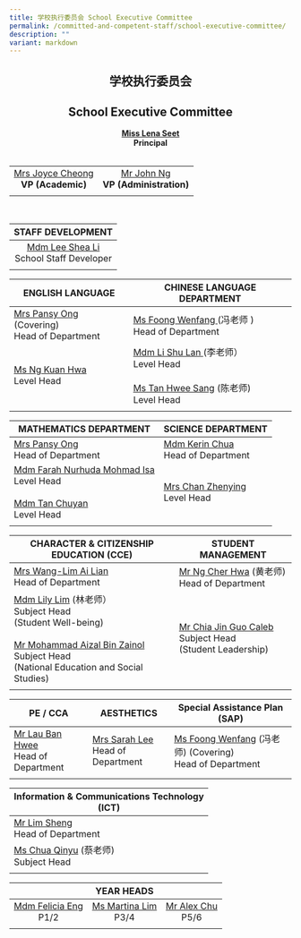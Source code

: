 ```yaml
---
title: 学校执行委员会 School Executive Committee
permalink: /committed-and-competent-staff/school-executive-committee/
description: ""
variant: markdown
---
```

## <center>学校执行委员会 </center>
## <center>School Executive Committee</center>

 **<center><a href="mailto:holyinnocentspri@moe.edu.sg">Miss Lena Seet</a><br>Principal</center>** <br>


|||
| :--------: | :--------: |
| <a href="mailto:holyinnocentspri@moe.edu.sg">Mrs Joyce Cheong</a><br>**VP (Academic)** |<a href="mailto:holyinnocentspri@moe.edu.sg">Mr John Ng</a><br>**VP (Administration)**|
|||

<br>

|STAFF DEVELOPMENT|
| :--------: |
|<a href="mailto:lee_shea_li@moe.edu.sg">Mdm Lee Shea Li</a><br>School Staff Developer|
||

| ENGLISH LANGUAGE|CHINESE LANGUAGE DEPARTMENT|
| -------- | -------- | 
|<a href="mailto:neo_kim_sian_pansy@moe.edu.sg">Mrs Pansy Ong</a> (Covering)<br>Head of Department|<a href="mailto:foong_wenfang@moe.edu.sg">Ms Foong Wenfang </a> (冯老师 )<br>Head of Department|
|<a href="mailto:ng_kuan_hwa@moe.edu.sg">Ms Ng Kuan Hwa</a><br>Level Head|<a href="mailto:li_shu_lan_a@moe.edu.sg">Mdm Li Shu Lan </a>(李老师）<br>Level Head<br><br><a href="mailto:tan_hwee_sang@moe.edu.sg">Ms Tan Hwee Sang</a> (陈老师)<br>Level Head|
|||

| MATHEMATICS DEPARTMENT | SCIENCE DEPARTMENT |
| -------- | -------- |
|<a href="mailto:neo_kim_sian_pansy@moe.edu.sg">Mrs Pansy Ong</a><br>Head of Department|<a href="mailto:chua_sze_yi@moe.edu.sg">Mdm Kerin Chua</a><br>Head of Department|
|<a href="mailto:farah_nurhuda_mohmad_isa@moe.edu.sg">Mdm Farah Nurhuda Mohmad Isa</a><br>Level Head<br><br><a href="mailto:tan_chuyan@moe.edu.sg">Mdm Tan Chuyan</a><br>Level Head|<a href="mailto:song_zhenying@moe.edu.sg">Mrs Chan Zhenying</a><br>Level Head|
|||

| CHARACTER &amp; CITIZENSHIP<br>EDUCATION (CCE)| STUDENT MANAGEMENT|
| -------- | -------- |
|<a href="mailto:wang-lim_ai_lian@moe.edu.sg">Mrs Wang-Lim Ai Lian</a><br>Head of Department|<a href="mailto:ng_cher_hwa@moe.edu.sg">Mr Ng Cher Hwa</a> (黄老师)<br>Head of Department|
|<a href="mailto:lim_lily_a@moe.edu.sg">Mdm Lily Lim</a> (林老师）<br>Subject Head<br> (Student Well-being)<br><br><a href="mailto:mohammad_aizal_zainol@moe.edu.sg">Mr Mohammad Aizal Bin Zainol</a><br>Subject Head<br> (National Education and Social Studies) |<a href="mailto:chia_jin_guo@moe.edu.sg">Mr Chia Jin Guo Caleb </a><br> Subject Head <br> (Student Leadership)|
|||

| PE / CCA | AESTHETICS| Special Assistance Plan<br> (SAP) |
| -------- | -------- | -------- |
|<a href="mailto:lau_ban_hwee@moe.edu.sg">Mr Lau Ban Hwee</a><br>Head of Department |<a href="mailto:sarah_koh_hui_khoon@moe.edu.sg">Mrs Sarah Lee</a><br>Head of Department| <a href="mailto:foong_wenfang@moe.edu.sg">Ms Foong Wenfang</a> (冯老师) (Covering)<br>Head of Department|
|||


| Information &amp; Communications Technology<br>(ICT)| 
| -------- | 
| <a href="mailto:lim_sheng@moe.edu.sg">Mr Lim Sheng</a><br>Head of Department|
|<a href="mailto:chua_qinyu@moe.edu.sg">Ms Chua Qinyu</a> (蔡老师)<br>Subject Head|
||

| |YEAR HEADS||
|:--------:| :--------: | :--------: |
|<a href="mailto:eng_li_yun_felicia@moe.edu.sg">Mdm Felicia Eng</a><br>P1/2|<a href="mailto:lim_soo_ngee_martina@moe.edu.sg">Ms Martina Lim</a><br>P3/4|<a href="mailto:chu_yunfeng_alex@moe.edu.sg">Mr Alex Chu</a><br>P5/6|
|||